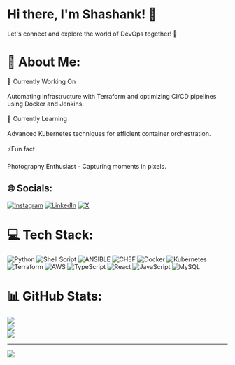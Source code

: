 # Hi there, I'm Shashank! 👋

Let's connect and explore the world of DevOps together! 🚀

# 💫 About Me:
🔭 Currently Working On<br><br>Automating infrastructure with Terraform and optimizing CI/CD pipelines using Docker and Jenkins.<br><br>🧠 Currently Learning<br><br>Advanced Kubernetes techniques for efficient container orchestration.<br><br>⚡️Fun fact<br><br>Photography Enthusiast - Capturing moments in pixels.


## 🌐 Socials:
[![Instagram](https://img.shields.io/badge/Instagram-%23E4405F.svg?logo=Instagram&logoColor=white)](https://instagram.com/sha2nk_11) [![LinkedIn](https://img.shields.io/badge/LinkedIn-%230077B5.svg?logo=linkedin&logoColor=white)](https://linkedin.com/in/shashankulkarni) [![X](https://img.shields.io/badge/X-black.svg?logo=X&logoColor=white)](https://x.com/ishashank_k) 

# 💻 Tech Stack:
![Python](https://img.shields.io/badge/python-3670A0?style=flat-square&logo=python&logoColor=ffdd54) ![Shell Script](https://img.shields.io/badge/shell_script-%23121011.svg?style=flat-square&logo=gnu-bash&logoColor=white) ![ANSIBLE](https://img.shields.io/badge/ansible-%231A1918.svg?style=flat-square&logo=ansible&logoColor=white) ![CHEF](https://img.shields.io/badge/Chef-02303A.svg?style=flat-square&logo=Chef&logoColor=white&color=%23F09820) ![Docker](https://img.shields.io/badge/docker-%230db7ed.svg?style=flat-square&logo=docker&logoColor=white) ![Kubernetes](https://img.shields.io/badge/kubernetes-%23326ce5.svg?style=flat-square&logo=kubernetes&logoColor=white) ![Terraform](https://img.shields.io/badge/terraform-%235835CC.svg?style=flat-square&logo=terraform&logoColor=white) ![AWS](https://img.shields.io/badge/AWS-%23FF9900.svg?style=flat-square&logo=amazon-aws&logoColor=white) ![TypeScript](https://img.shields.io/badge/typescript-%23007ACC.svg?style=flat-square&logo=typescript&logoColor=white) ![React](https://img.shields.io/badge/react-%2320232a.svg?style=flat-square&logo=react&logoColor=%2361DAFB) ![JavaScript](https://img.shields.io/badge/javascript-%23323330.svg?style=flat-square&logo=javascript&logoColor=%23F7DF1E) ![MySQL](https://img.shields.io/badge/mysql-%2300000f.svg?style=flat-square&logo=mysql&logoColor=white)
# 📊 GitHub Stats:
![](https://github-readme-stats.vercel.app/api?username=shashankk-11&theme=bear&hide_border=false&include_all_commits=true&count_private=false)<br/>
![](https://github-readme-streak-stats.herokuapp.com/?user=shashankk-11&theme=bear&hide_border=false)<br/>
![](https://github-readme-stats.vercel.app/api/top-langs/?username=shashankk-11&theme=bear&hide_border=false&include_all_commits=true&count_private=false&layout=compact)

---
[![](https://visitcount.itsvg.in/api?id=shashankk-11&icon=5&color=12)](https://visitcount.itsvg.in)

<!-- Proudly created with GPRM ( https://gprm.itsvg.in ) -->




<!--
**shashankk-11/shashankk-11** is a ✨ _special_ ✨ repository because its `README.md` (this file) appears on your GitHub profile.

Here are some ideas to get you started:

- 🔭 I’m currently working on ...
- 🌱 I’m currently learning ...
- 👯 I’m looking to collaborate on ...
- 🤔 I’m looking for help with ...
- 💬 Ask me about ...
- 📫 How to reach me: ...
- 😄 Pronouns: ...
- ⚡ Fun fact: ...
-->
